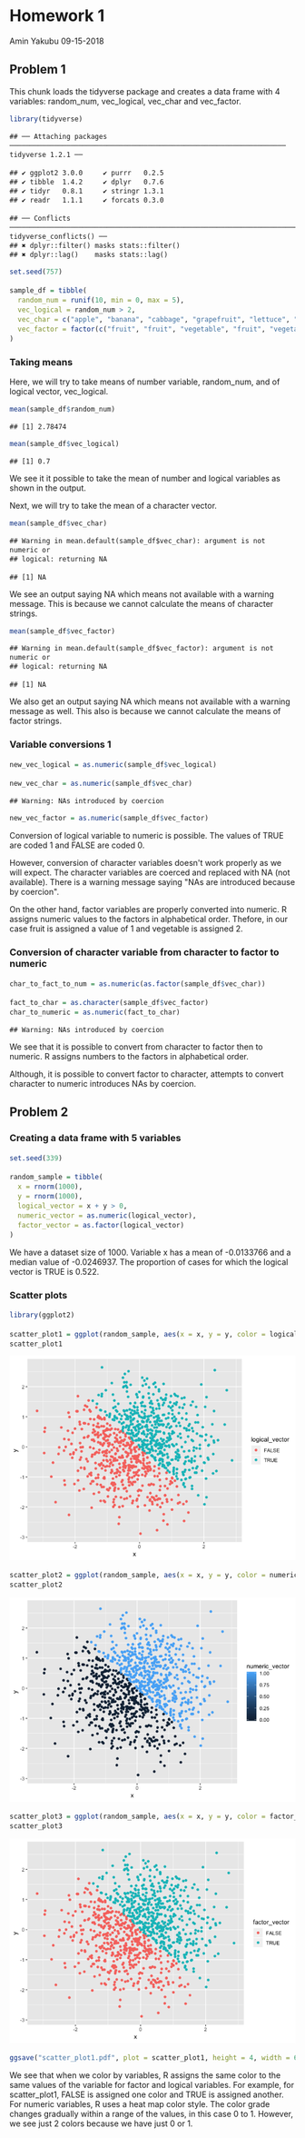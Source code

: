 Homework 1
================
Amin Yakubu
09-15-2018

Problem 1
---------

This chunk loads the tidyverse package and creates a data frame with 4 variables: random\_num, vec\_logical, vec\_char and vec\_factor.

``` r
library(tidyverse)
```

    ## ── Attaching packages ──────────────────────────────────────────────────────────────────── tidyverse 1.2.1 ──

    ## ✔ ggplot2 3.0.0     ✔ purrr   0.2.5
    ## ✔ tibble  1.4.2     ✔ dplyr   0.7.6
    ## ✔ tidyr   0.8.1     ✔ stringr 1.3.1
    ## ✔ readr   1.1.1     ✔ forcats 0.3.0

    ## ── Conflicts ─────────────────────────────────────────────────────────────────────── tidyverse_conflicts() ──
    ## ✖ dplyr::filter() masks stats::filter()
    ## ✖ dplyr::lag()    masks stats::lag()

``` r
set.seed(757)

sample_df = tibble(
  random_num = runif(10, min = 0, max = 5),
  vec_logical = random_num > 2,
  vec_char = c("apple", "banana", "cabbage", "grapefruit", "lettuce", "apricot", "lemons", "lychees", "kiwifruit", "pomegranate"),
  vec_factor = factor(c("fruit", "fruit", "vegetable", "fruit", "vegetable", "fruit", "fruit", "fruit", "fruit", "fruit"))
)
```

### Taking means

Here, we will try to take means of number variable, random\_num, and of logical vector, vec\_logical.

``` r
mean(sample_df$random_num)
```

    ## [1] 2.78474

``` r
mean(sample_df$vec_logical)
```

    ## [1] 0.7

We see it it possible to take the mean of number and logical variables as shown in the output.

Next, we will try to take the mean of a character vector.

``` r
mean(sample_df$vec_char)
```

    ## Warning in mean.default(sample_df$vec_char): argument is not numeric or
    ## logical: returning NA

    ## [1] NA

We see an output saying NA which means not available with a warning message. This is because we cannot calculate the means of character strings.

``` r
mean(sample_df$vec_factor)
```

    ## Warning in mean.default(sample_df$vec_factor): argument is not numeric or
    ## logical: returning NA

    ## [1] NA

We also get an output saying NA which means not available with a warning message as well. This also is because we cannot calculate the means of factor strings.

### Variable conversions 1

``` r
new_vec_logical = as.numeric(sample_df$vec_logical)

new_vec_char = as.numeric(sample_df$vec_char)
```

    ## Warning: NAs introduced by coercion

``` r
new_vec_factor = as.numeric(sample_df$vec_factor)
```

Conversion of logical variable to numeric is possible. The values of TRUE are coded 1 and FALSE are coded 0.

However, conversion of character variables doesn't work properly as we will expect. The character variables are coerced and replaced with NA (not available). There is a warning message saying "NAs are introduced because by coercion".

On the other hand, factor variables are properly converted into numeric. R assigns numeric values to the factors in alphabetical order. Thefore, in our case fruit is assigned a value of 1 and vegetable is assigned 2.

### Conversion of character variable from character to factor to numeric

``` r
char_to_fact_to_num = as.numeric(as.factor(sample_df$vec_char))

fact_to_char = as.character(sample_df$vec_factor)
char_to_numeric = as.numeric(fact_to_char)
```

    ## Warning: NAs introduced by coercion

We see that it is possible to convert from character to factor then to numeric. R assigns numbers to the factors in alphabetical order.

Although, it is possible to convert factor to character, attempts to convert character to numeric introduces NAs by coercion.

Problem 2
---------

### Creating a data frame with 5 variables

``` r
set.seed(339)

random_sample = tibble(
  x = rnorm(1000),
  y = rnorm(1000),
  logical_vector = x + y > 0,
  numeric_vector = as.numeric(logical_vector),
  factor_vector = as.factor(logical_vector)
)
```

We have a dataset size of 1000. Variable x has a mean of -0.0133766 and a median value of -0.0246937. The proportion of cases for which the logical vector is TRUE is 0.522.

### Scatter plots

``` r
library(ggplot2)

scatter_plot1 = ggplot(random_sample, aes(x = x, y = y, color = logical_vector)) + geom_point()
scatter_plot1
```

![](p8105_hw1_ay2416_files/figure-markdown_github/creating_plots-1.png)

``` r
scatter_plot2 = ggplot(random_sample, aes(x = x, y = y, color = numeric_vector)) + geom_point()
scatter_plot2
```

![](p8105_hw1_ay2416_files/figure-markdown_github/creating_plots-2.png)

``` r
scatter_plot3 = ggplot(random_sample, aes(x = x, y = y, color = factor_vector)) + geom_point()
scatter_plot3
```

![](p8105_hw1_ay2416_files/figure-markdown_github/creating_plots-3.png)

``` r
ggsave("scatter_plot1.pdf", plot = scatter_plot1, height = 4, width = 6)
```

We see that when we color by variables, R assigns the same color to the same values of the variable for factor and logical variables. For example, for scatter\_plot1, FALSE is assigned one color and TRUE is assigned another. For numeric variables, R uses a heat map color style. The color grade changes gradually within a range of the values, in this case 0 to 1. However, we see just 2 colors because we have just 0 or 1.
